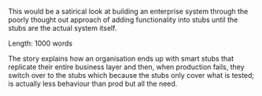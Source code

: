 This would be a satirical look at building an enterprise system through the poorly thought out approach of adding functionality into stubs until the stubs are the actual system itself. 

Length: 1000 words

The story explains how an organisation ends up with smart stubs that replicate their entire business layer and then, when production fails, they switch over to the stubs which because the stubs only cover what is tested; is actually less behaviour than prod but all the need.